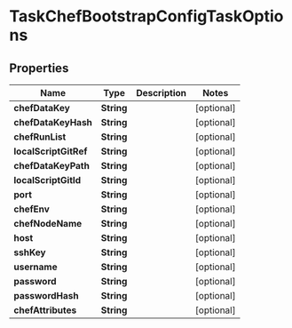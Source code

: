 

# TaskChefBootstrapConfigTaskOptions

## Properties

Name | Type | Description | Notes
------------ | ------------- | ------------- | -------------
**chefDataKey** | **String** |  |  [optional]
**chefDataKeyHash** | **String** |  |  [optional]
**chefRunList** | **String** |  |  [optional]
**localScriptGitRef** | **String** |  |  [optional]
**chefDataKeyPath** | **String** |  |  [optional]
**localScriptGitId** | **String** |  |  [optional]
**port** | **String** |  |  [optional]
**chefEnv** | **String** |  |  [optional]
**chefNodeName** | **String** |  |  [optional]
**host** | **String** |  |  [optional]
**sshKey** | **String** |  |  [optional]
**username** | **String** |  |  [optional]
**password** | **String** |  |  [optional]
**passwordHash** | **String** |  |  [optional]
**chefAttributes** | **String** |  |  [optional]



